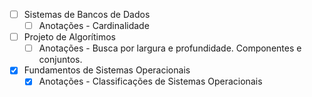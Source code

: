 - [ ] Sistemas de Bancos de Dados
	- [ ] Anotações - Cardinalidade

- [ ] Projeto de Algorítimos
	- [ ] Anotações - Busca por largura e profundidade. Componentes e conjuntos.

- [x] Fundamentos de Sistemas Operacionais
	- [x] Anotações - Classificações de Sistemas Operacionais
